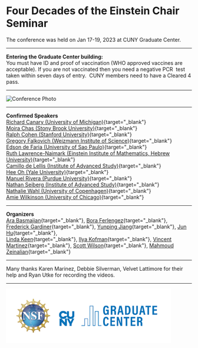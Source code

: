 # Four Decades of the Einstein Chair Seminar

The conference was held on Jan 17-19, 2023 at CUNY Graduate Center.

---

**Entering the Graduate Center building:**  
You must have ID and proof of vaccination (WHO approved vaccines are acceptable). If you are not vaccinated then you need a negative PCR  test taken within seven days of entry.  CUNY members need to have a Cleared 4 pass.

---

![Conference Photo](./assets/conference_photo.jpg)

---

**Confirmed Speakers**  
[Richard Canary (University of Michigan)](http://www.math.lsa.umich.edu/~canary/){target="_blank"}  
[Moira Chas (Stony Brook University)](http://www.math.stonybrook.edu/~moira/){target="_blank"}  
[Ralph Cohen (Stanford University)](http://math.stanford.edu/~ralph/){target="_blank"}   
[Gregory Falkovich (Weizmann Institute of Science)](https://www.weizmann.ac.il/complex/falkovich/home){target="_blank"}  
[Edson de Faria (University of Sao Paulo)](https://www.ime.usp.br/~edson/edson.html){target="_blank"}  
[Ruth Lawrence-Naimark (Einstein Institute of Mathematics, Hebrew University)](https://math.huji.ac.il/~ruthel/){target="_blank"}  
[Camillo de Lellis (Institute of Advanced Study)](https://www.math.ias.edu/delellis/node/1){target="_blank"}  
[Hee Oh (Yale University)](https://gauss.math.yale.edu/~ho2/){target="_blank"}  
[Manuel Rivera (Purdue University)](https://riveramanuel.com/){target="_blank"}  
[Nathan Seiberg (Institute of Advanced Study)](https://www.ias.edu/scholars/seiberg){target="_blank"}  
[Nathalie Wahl (University of Copenhagen)](http://web.math.ku.dk/~wahl/){target="_blank"}   
[Amie Wilkinson (University of Chicago)](https://math.uchicago.edu/~wilkinso/){target="_blank"} 

---

**Organizers**  
[Ara Basmajian](https://sites.google.com/view/basmajian/home){target="_blank"}, [Bora Ferlengez](mailto:bora.ferlengez@gmail.com){target="_blank"}, [Frederick Gardiner](http://userhome.brooklyn.cuny.edu/gardiner/){target="_blank"}, [Yunping Jiang](http://qcpages.qc.cuny.edu/~yjiang/){target="_blank"}, [Jun Hu](http://userhome.brooklyn.cuny.edu/junhu/){target="_blank"},  
[Linda Keen](http://comet.lehman.cuny.edu/keenl/){target="_blank"}, [Ilya Kofman](https://www.math.csi.cuny.edu/~ikofman/){target="_blank"}, [Vincent Martinez](http://math.hunter.cuny.edu/vmartine/){target="_blank"}, [Scott Wilson](https://qcpages.qc.cuny.edu/~swilson/){target="_blank"}, [Mahmoud Zeinalian](https://www.zeinalian.com/){target="_blank"}  

---

Many thanks Karen Marinez, Debbie Silverman, Velvet Lattimore for their help and Ryan Utke for recording the videos.

---

<img title="" src="./assets/logos.png" alt="" width="448" data-align="left">
